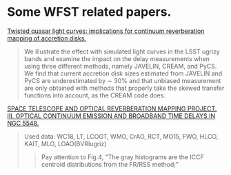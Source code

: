 # Some WFST related papers.

[Twisted quasar light curves: implications for continuum reverberation mapping of accretion disks.](https://arxiv.org/abs/1909.08638 "Chan 2020, et al.")
>We illustrate the effect with simulated light curves in the LSST ugrizy bands and
examine the impact on the delay measurements when using three different methods, namely JAVELIN, CREAM, and PyCS.
We find that current accretion disk sizes estimated from JAVELIN and PyCS are underestimated by ∼ 30% and that
unbiased measurement are only obtained with methods that properly take the skewed transfer functions into account,
as the CREAM code does. 

[SPACE TELESCOPE AND OPTICAL REVERBERATION MAPPING PROJECT. III. OPTICAL CONTINUUM
EMISSION AND BROADBAND TIME DELAYS IN NGC 5548.](https://iopscience.iop.org/article/10.3847/0004-637X/821/1/56 "Fausnaugh 2016, et al.")
>Used data: WC18, LT, LCOGT, WMO, CrAO, RCT, MO15, FWO, HLCO, KAIT,
MLO, LOAO(BVRIugriz)
>>Pay attention to Fig 4, "The gray histograms are the ICCF centroid distributions from the FR/RSS
method;" 
